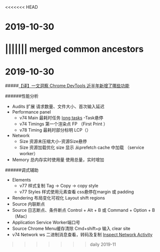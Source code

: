 <<<<<<< HEAD
# 2019-10-30

||||||| merged common ancestors
=======
# 2019-10-30

#####[【译】一文洞察 Chrome DevTools 近半年新增了哪些功能](https://www.zoo.team/article/chrome-devtools)

######性能分析 

* Audits 扩展  请求数量、文件大小、首次输入延迟
* Performance  panel  
  * v74 Main  最耗时任务 [long tasks](https://w3c.github.io/longtasks/#sec-terminology) -Task悬停
  * v74 Timings  第一个渲染点 FP （First Print ）
  * v78 Timing   最耗时部分标明 LCP（）
* Network 
  * Size  资源未压缩大小-资源Size悬停
  * Size 资源加载优化 size 显示 从prefetch cache 中加载 （service worker）
* Memory 总内存实时使用量   使用总量，实时增加

######调式辅助

* Elements
  * v77 样式复制  Tag -> Copy -> copy style 
  * v77 Styles 样式使用元素查看   css悬停在margin 或 padding
* Rendering  布局变化可视化  Layout shift regions
* Source 内联断点 
* Source 日志断点、条件断点 Control + Alt + B 或 Command + Option + B（Mac） 
* Application Service Worker端口号
* Source  Chrome Menu缓存清除   Cmd+shift+p 输入 clear site
* v74 Network  ws 二进制消息查看，转码及复制 [Inspect Network Activity](https://developers.google.com/web/tools/chrome-devtools/network/)  
>>>>>>> daily 2019-11
